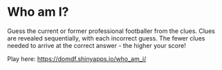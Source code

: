 # Who am I?
Guess the current or former professional footballer from the clues.
Clues are revealed sequentially, with each incorrect guess.
The fewer clues needed to arrive at the correct answer - the higher your score!

Play here: https://domdf.shinyapps.io/who_am_i/

